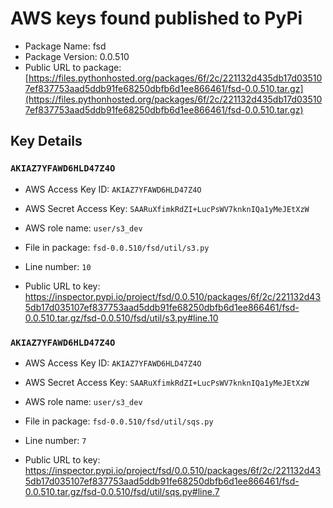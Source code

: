 # AWS keys found published to PyPi

* Package Name: fsd
* Package Version: 0.0.510
* Public URL to package: [https://files.pythonhosted.org/packages/6f/2c/221132d435db17d035107ef837753aad5ddb91fe68250dbfb6d1ee866461/fsd-0.0.510.tar.gz](https://files.pythonhosted.org/packages/6f/2c/221132d435db17d035107ef837753aad5ddb91fe68250dbfb6d1ee866461/fsd-0.0.510.tar.gz)

## Key Details

### `AKIAZ7YFAWD6HLD47Z4O`

* AWS Access Key ID: `AKIAZ7YFAWD6HLD47Z4O`
* AWS Secret Access Key: `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` 
* AWS role name: `user/s3_dev`
* File in package: `fsd-0.0.510/fsd/util/s3.py`
* Line number: `10`

* Public URL to key: https://inspector.pypi.io/project/fsd/0.0.510/packages/6f/2c/221132d435db17d035107ef837753aad5ddb91fe68250dbfb6d1ee866461/fsd-0.0.510.tar.gz/fsd-0.0.510/fsd/util/s3.py#line.10



### `AKIAZ7YFAWD6HLD47Z4O`

* AWS Access Key ID: `AKIAZ7YFAWD6HLD47Z4O`
* AWS Secret Access Key: `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` 
* AWS role name: `user/s3_dev`
* File in package: `fsd-0.0.510/fsd/util/sqs.py`
* Line number: `7`

* Public URL to key: https://inspector.pypi.io/project/fsd/0.0.510/packages/6f/2c/221132d435db17d035107ef837753aad5ddb91fe68250dbfb6d1ee866461/fsd-0.0.510.tar.gz/fsd-0.0.510/fsd/util/sqs.py#line.7


